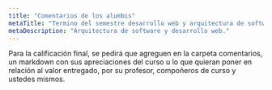 ```yaml
---
title: "Comentarios de los alumbis"
metaTitle: "Termino del semestre desarrollo web y arquitectura de software"
metaDescription: "Arquitectura de software y desarrollo web."
---
```


Para la calificación final, se pedirá que agreguen en la carpeta comentarios, un markdown con sus apreciaciones del curso u lo que quieran poner en relación al valor entregado, por su profesor, compoñeros de curso y ustedes mismos.
